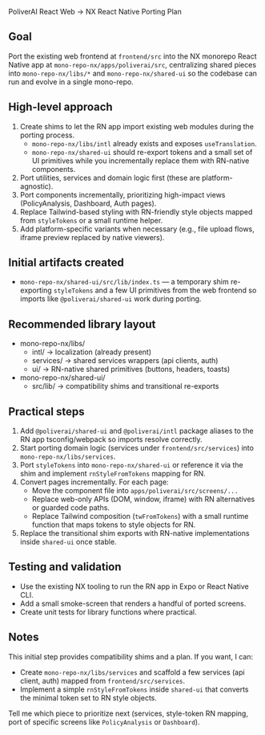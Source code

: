 PoliverAI React Web → NX React Native Porting Plan

Goal
----
Port the existing web frontend at `frontend/src` into the NX monorepo React Native app at
`mono-repo-nx/apps/poliverai/src`, centralizing shared pieces into `mono-repo-nx/libs/*` and `mono-repo-nx/shared-ui` so the codebase can run and evolve in a single mono-repo.

High-level approach
-------------------
1. Create shims to let the RN app import existing web modules during the porting process.
   - `mono-repo-nx/libs/intl` already exists and exposes `useTranslation`.
   - `mono-repo-nx/shared-ui` should re-export tokens and a small set of UI primitives while you incrementally replace them with RN-native components.
2. Port utilities, services and domain logic first (these are platform-agnostic).
3. Port components incrementally, prioritizing high-impact views (PolicyAnalysis, Dashboard, Auth pages).
4. Replace Tailwind-based styling with RN-friendly style objects mapped from `styleTokens` or a small runtime helper.
5. Add platform-specific variants when necessary (e.g., file upload flows, iframe preview replaced by native viewers).

Initial artifacts created
-------------------------
- `mono-repo-nx/shared-ui/src/lib/index.ts` — a temporary shim re-exporting `styleTokens` and a few UI primitives from the web frontend so imports like `@poliverai/shared-ui` work during porting.

Recommended library layout
--------------------------
- mono-repo-nx/libs/
  - intl/        -> localization (already present)
  - services/    -> shared services wrappers (api clients, auth)
  - ui/          -> RN-native shared primitives (buttons, headers, toasts)
- mono-repo-nx/shared-ui/
  - src/lib/     -> compatibility shims and transitional re-exports

Practical steps
---------------
1. Add `@poliverai/shared-ui` and `@poliverai/intl` package aliases to the RN app tsconfig/webpack so imports resolve correctly.
2. Start porting domain logic (services under `frontend/src/services`) into `mono-repo-nx/libs/services`.
3. Port `styleTokens` into `mono-repo-nx/shared-ui` or reference it via the shim and implement `rnStyleFromTokens` mapping for RN.
4. Convert pages incrementally. For each page:
   - Move the component file into `apps/poliverai/src/screens/...`
   - Replace web-only APIs (DOM, window, iframe) with RN alternatives or guarded code paths.
   - Replace Tailwind composition (`twFromTokens`) with a small runtime function that maps tokens to style objects for RN.
5. Replace the transitional shim exports with RN-native implementations inside `shared-ui` once stable.

Testing and validation
----------------------
- Use the existing NX tooling to run the RN app in Expo or React Native CLI.
- Add a small smoke-screen that renders a handful of ported screens.
- Create unit tests for library functions where practical.

Notes
-----
This initial step provides compatibility shims and a plan. If you want, I can:
- Create `mono-repo-nx/libs/services` and scaffold a few services (api client, auth) mapped from `frontend/src/services`.
- Implement a simple `rnStyleFromTokens` inside `shared-ui` that converts the minimal token set to RN style objects.

Tell me which piece to prioritize next (services, style-token RN mapping, port of specific screens like `PolicyAnalysis` or `Dashboard`).
